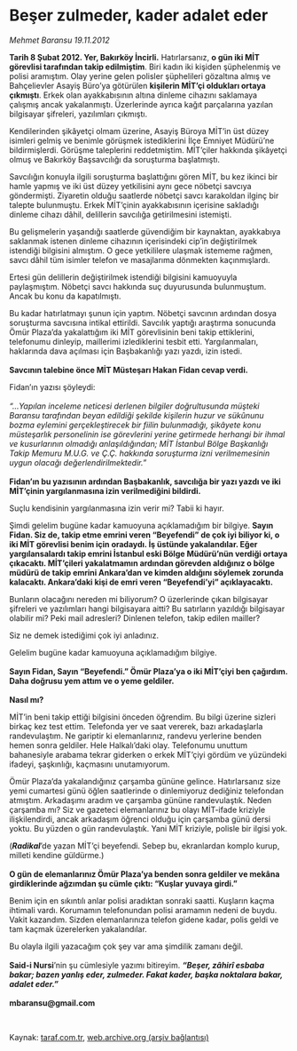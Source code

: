 # Beşer zulmeder, kader adalet eder

*Mehmet Baransu 19.11.2012*

<div class="yazi"><p><b>Tarih 8 Şubat 2012. Yer, Bakırköy İncirli.</b> Hatırlarsanız, <b>o gün iki MİT görevlisi tarafından takip edilmiştim</b>. Biri kadın iki kişiden şüphelenmiş ve polisi aramıştım. Olay yerine gelen polisler şüphelileri gözaltına almış ve Bahçelievler Asayiş Büro’ya götürülen <b>kişilerin MİT’çi oldukları ortaya çıkmıştı</b>. Erkek olan ayakkabısının altına dinleme cihazını saklamaya çalışmış ancak yakalanmıştı. Üzerlerinde ayrıca kağıt parçalarına yazılan bilgisayar şifreleri, yazılımları çıkmıştı. </p>
<p>Kendilerinden şikâyetçi olmam üzerine, Asayiş Büroya MİT’in üst düzey isimleri gelmiş ve benimle görüşmek istediklerini İlçe Emniyet Müdürü’ne bildirmişlerdi. Görüşme taleplerini reddetmiştim. MİT’çiler hakkında şikâyetçi olmuş ve Bakırköy Başsavcılığı da soruşturma başlatmıştı. </p>
<p>Savcılığın konuyla ilgili soruşturma başlattığını gören MİT, bu kez ikinci bir hamle yapmış ve iki üst düzey yetkilisini aynı gece nöbetçi savcıya göndermişti. Ziyaretin olduğu saatlerde nöbetçi savcı karakoldan ilginç bir talepte bulunmuştu. Erkek MİT’çinin ayakkabısının içerisine sakladığı dinleme cihazı dâhil, delillerin savcılığa getirilmesini istemişti. </p>
<p>Bu gelişmelerin yaşandığı saatlerde güvendiğim bir kaynaktan, ayakkabıya saklanmak istenen dinleme cihazının içerisindeki cip’in değiştirilmek istendiği bilgisini almıştım. O gece yetkililere ulaşmak istememe rağmen, savcı dâhil tüm isimler telefon ve masajlarıma dönmekten kaçınmışlardı. </p>
<p>Ertesi gün delillerin değiştirilmek istendiği bilgisini kamuoyuyla paylaşmıştım. Nöbetçi savcı hakkında suç duyurusunda bulunmuştum. Ancak bu konu da kapatılmıştı.</p>
<p>Bu kadar hatırlatmayı şunun için yaptım. Nöbetçi savcının ardından dosya soruşturma savcısına intikal ettirildi. Savcılık yaptığı araştırma sonucunda Ömür Plaza’da yakalattığım iki MİT görevlisinin beni takip ettiklerini, telefonumu dinleyip, maillerimi izlediklerini tesbit etti. Yargılanmaları, haklarında dava açılması için Başbakanlığı yazı yazdı, izin istedi.<br/><br/><b>Savcının talebine önce MİT Müsteşarı Hakan Fidan cevap verdi.</b></p>
<p>Fidan’ın yazısı şöyleydi:<br/><br/><i>“...Yapılan inceleme neticesi derlenen bilgiler doğrultusunda müşteki Baransu tarafından beyan edildiği şekilde kişilerin huzur ve sükûnunu bozma eylemini gerçekleştirecek bir fiilin bulunmadığı, şikâyete konu müsteşarlık personelinin ise görevlerini yerine getirmede herhangi bir ihmal ve kusurlarının olmadığı anlaşıldığından; MİT İstanbul Bölge Başkanlığı Takip Memuru M.U.G. ve Ç.Ç. hakkında soruşturma izni verilmemesinin uygun olacağı değerlendirilmektedir.”<br/><br/></i><b>Fidan’ın bu yazısının ardından Başbakanlık, savcılığa bir yazı yazdı ve iki MİT’çinin yargılanmasına izin verilmediğini bildirdi. </b></p>
<p>Suçlu kendisinin yargılanmasına izin verir mi? Tabii ki hayır. </p>
<p>Şimdi gelelim bugüne kadar kamuoyuna açıklamadığım bir bilgiye. <b>Sayın Fidan. Siz de, takip etme emrini veren “Beyefendi” de çok iyi biliyor ki, o iki MİT görevlisi benim için oradaydı. İş üstünde yakalandılar. Eğer yargılansalardı takip emrini İstanbul eski Bölge Müdürü’nün verdiği ortaya çıkacaktı. MİT’çileri yakalatmamın ardından görevden aldığınız o bölge müdürü de takip emrini Ankara’dan ve kimden aldığını söylemek zorunda kalacaktı. Ankara’daki kişi de emri veren “Beyefendi’yi” açıklayacaktı.</b> </p>
<p>Bunların olacağını nereden mi biliyorum? O üzerlerinde çıkan bilgisayar şifreleri ve yazılımları hangi bilgisayara aitti? Bu satırların yazıldığı bilgisayar olabilir mi? Peki mail adresleri? Dinlenen telefon, takip edilen mailler?</p>
<p>Siz ne demek istediğimi çok iyi anladınız. </p>
<p>Gelelim bugüne kadar kamuoyuna açıklamadığım bilgiye.<br/><br/><b>Sayın Fidan, Sayın “Beyefendi.” Ömür Plaza’ya o iki MİT’çiyi ben çağırdım. Daha doğrusu yem attım ve o yeme geldiler.<br/><br/></b><b>Nasıl mı? </b></p>
<p>MİT’in beni takip ettiği bilgisini önceden öğrendim. Bu bilgi üzerine sizleri birkaç kez test ettim. Telefonda yer ve saat vererek, bazı arkadaşlarla randevulaştım. Ne gariptir ki elemanlarınız, randevu yerlerine benden hemen sonra geldiler. Hele Halkalı’daki olay. Telefonumu unuttum bahanesiyle arabama tekrar giderken o erkek MİT’çiyi gördüm ve yüzündeki ifadeyi, şaşkınlığı, kaçmasını unutamıyorum. </p>
<p>Ömür Plaza’da yakalandığınız çarşamba gününe gelince. Hatırlarsanız size yemi cumartesi günü öğlen saatlerinde o dinlemiyoruz dediğiniz telefondan atmıştım. Arkadaşımı aradım ve çarşamba gününe randevulaştık. Neden çarşamba mı? Siz ve gazeteci elemanlarınız bu olayı MİT-ifade kriziyle ilişkilendirdi, ancak arkadaşım öğrenci olduğu için çarşamba günü dersi yoktu. Bu yüzden o gün randevulaştık. Yani MİT kriziyle, polisle bir ilgisi yok.</p>
<p>(<b><i>Radikal</i></b>’de yazan MİT’çi beyefendi. Sebep bu, ekranlardan komplo kurup, milleti kendine güldürme.)<br/><br/><b>O gün de elemanlarınız Ömür Plaza’ya benden sonra geldiler ve mekâna girdiklerinde ağzımdan şu cümle çıktı: “Kuşlar yuvaya girdi.”</b></p>
<p>Benim için en sıkıntılı anlar polisi aradıktan sonraki saatti. Kuşların kaçma ihtimali vardı. Korumamın telefonundan polisi aramamın nedeni de buydu. Vakit kazandım. Sizden elemanlarınıza telefon gidene kadar, polis geldi ve tam kaçmak üzerelerken yakalandılar. </p>
<p>Bu olayla ilgili yazacağım çok şey var ama şimdilik zamanı değil.<br/><br/><b>Said-i Nursi</b>’nin şu cümlesiyle yazımı bitireyim. <b><i>“Beşer, zâhirî esbaba bakar; bazen yanlış eder, zulmeder. Fakat kader, başka noktalara bakar, adalet eder.” <br/><br/></i></b><b>mbaransu@gmail.com</b></p>
<p> </p>
</div>

Kaynak: [taraf.com.tr](m), [web.archive.org (arşiv bağlantısı)](http://web.archive.org/web/20130517204008/http://taraf.com.tr/mehmet-baransu/makale-beser-zulmeder-kader-adalet-eder.htm)
